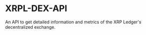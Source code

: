 # XRPL-DEX-API
An API to get detailed information and metrics of the XRP Ledger's decentralized exchange.
